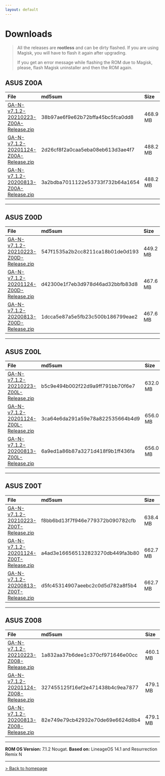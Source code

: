 ```yaml
---
layout: default
---
```


# Downloads

> All the releases are **rootless** and can be dirty flashed. If you are using Magisk, you will have to flash it again after upgrading.
>
>  If you get an error message while flashing the ROM due to Magisk, please, flash Magisk uninstaller and then the ROM again.



## ASUS Z00A

| File                                            | md5sum          | Size          |
|:------------------------------------------------|:------------------|:------------------|
| [GA-N-v7.1.2-20210223-Z00A-Release.zip](https://sourceforge.net/projects/groovyandroid/files/Z00A/GA-N-v7.1.2-20210223-Z00A-Release.zip/download)           | 38b97ae6f9e62b72bffa45bc5fca0dd8 | 468.9 MB |
| [GA-N-v7.1.2-20201124-Z00A-Release.zip](https://sourceforge.net/projects/groovyandroid/files/Z00A/GA-N-v7.1.2-20201124-Z00A-Release.zip/download)           | 2d26cf8f2a0caa5eba08eb613d3ae4f7 | 488.2 MB |
| [GA-N-v7.1.2-20200813-Z00A-Release.zip](https://sourceforge.net/projects/groovyandroid/files/Z00A/GA-N-v7.1.2-20200813-Z00A-Release.zip/download)           | 3a2bdba7011122e53733f732b64a1654 | 488.2 MB |

* * *

## ASUS Z00D

| File                                            | md5sum          | Size          |
|:------------------------------------------------|:------------------|:------------------|
| [GA-N-v7.1.2-20210223-Z00D-Release.zip](https://sourceforge.net/projects/groovyandroid/files/Z00D/GA-N-v7.1.2-20210223-Z00D-Release.zip/download)           | 547f1535a2b2cc8211ca18b01de0d193 | 449.2 MB |
| [GA-N-v7.1.2-20201124-Z00D-Release.zip](https://sourceforge.net/projects/groovyandroid/files/Z00D/GA-N-v7.1.2-20201124-Z00D-Release.zip/download)           | d42300e1f7eb3d978d46ad32bbfb83d8 | 467.6 MB |
| [GA-N-v7.1.2-20200813-Z00D-Release.zip](https://sourceforge.net/projects/groovyandroid/files/Z00D/GA-N-v7.1.2-20200813-Z00D-Release.zip/download)           | 1dcca5e87a5e5fb23c500b186799eae2 | 467.6 MB |

* * *

## ASUS Z00L

| File                                            | md5sum          | Size          |
|:------------------------------------------------|:------------------|:------------------|
| [GA-N-v7.1.2-20210223-Z00L-Release.zip](https://sourceforge.net/projects/groovyandroid/files/Z00L/GA-N-v7.1.2-20210223-Z00L-Release.zip/download)           | b5c9e494b002f22d9a9ff791bb70f6e7 | 632.0 MB |
| [GA-N-v7.1.2-20201124-Z00L-Release.zip](https://sourceforge.net/projects/groovyandroid/files/Z00L/GA-N-v7.1.2-20201124-Z00L-Release.zip/download)           | 3ca64e6da291a59e78a822535664b4d9 | 656.0 MB |
| [GA-N-v7.1.2-20200813-Z00L-Release.zip](https://sourceforge.net/projects/groovyandroid/files/Z00L/GA-N-v7.1.2-20200813-Z00L-Release.zip/download)           | 6a9ed1a86b87a3271d418f9b1ff436fa | 656.0 MB |

* * *

## ASUS Z00T

| File                                            | md5sum          | Size          |
|:------------------------------------------------|:------------------|:------------------|
| [GA-N-v7.1.2-20210223-Z00T-Release.zip](https://sourceforge.net/projects/groovyandroid/files/Z00T/GA-N-v7.1.2-20210223-Z00T-Release.zip/download)           | f8bb6bd13f7f946e779372b090782cfb | 638.4 MB |
| [GA-N-v7.1.2-20201124-Z00T-Release.zip](https://sourceforge.net/projects/groovyandroid/files/Z00T/GA-N-v7.1.2-20201124-Z00T-Release.zip/download)           | a4ad3e166565132823270db449fa3b80 | 662.7 MB |
| [GA-N-v7.1.2-20200813-Z00T-Release.zip](https://sourceforge.net/projects/groovyandroid/files/Z00T/GA-N-v7.1.2-20200813-Z00T-Release.zip/download)           | d5fc45314907aeebc2c0d5d782a8f5b4 | 662.7 MB |

* * *

## ASUS Z008

| File                                            | md5sum          | Size          |
|:------------------------------------------------|:------------------|:------------------|
| [GA-N-v7.1.2-20210223-Z008-Release.zip](https://sourceforge.net/projects/groovyandroid/files/Z008/GA-N-v7.1.2-20210223-Z008-Release.zip/download)           | 1a832aa37b6dee1c370cf971646e00cc | 460.1 MB |
| [GA-N-v7.1.2-20201124-Z008-Release.zip](https://sourceforge.net/projects/groovyandroid/files/Z008/GA-N-v7.1.2-20201124-Z008-Release.zip/download)           | 327455125f16ef2e471438b4c9ea7877 | 479.1 MB |
| [GA-N-v7.1.2-20200813-Z008-Release.zip](https://sourceforge.net/projects/groovyandroid/files/Z008/GA-N-v7.1.2-20200813-Z008-Release.zip/download)           | 82e749e79cb42932e70de69e6624d8b4 | 479.1 MB |

* * *

**ROM OS Version:** 7.1.2 Nougat. **Based on:** LineageOS 14.1 and Resurrection Remix N

* * *

[> Back to homepage](./)
